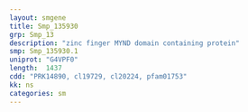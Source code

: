 ```yaml
---
layout: smgene
title: Smp_135930
grp: Smp_13
description: "zinc finger MYND domain containing protein"
smp: Smp_135930.1
uniprot: "G4VPF0"
length:  1437
cdd: "PRK14890, cl19729, cl20224, pfam01753"
kk: ns
categories: sm
---
```

